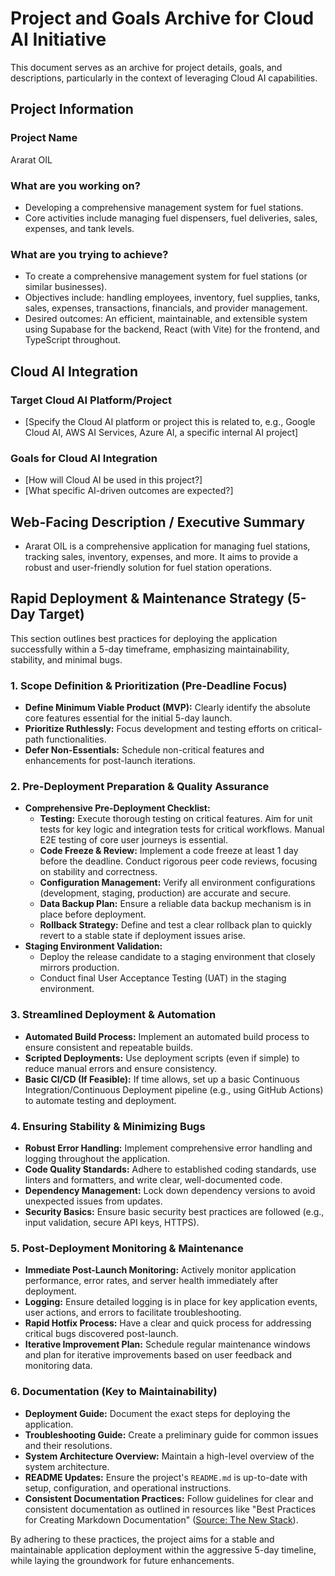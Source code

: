 # Project and Goals Archive for Cloud AI Initiative

This document serves as an archive for project details, goals, and descriptions, particularly in the context of leveraging Cloud AI capabilities.

## Project Information

### Project Name
Ararat OIL

### What are you working on?
*   Developing a comprehensive management system for fuel stations.
*   Core activities include managing fuel dispensers, fuel deliveries, sales, expenses, and tank levels.

### What are you trying to achieve?
*   To create a comprehensive management system for fuel stations (or similar businesses).
*   Objectives include: handling employees, inventory, fuel supplies, tanks, sales, expenses, transactions, financials, and provider management.
*   Desired outcomes: An efficient, maintainable, and extensible system using Supabase for the backend, React (with Vite) for the frontend, and TypeScript throughout.

## Cloud AI Integration

### Target Cloud AI Platform/Project
*   [Specify the Cloud AI platform or project this is related to, e.g., Google Cloud AI, AWS AI Services, Azure AI, a specific internal AI project]

### Goals for Cloud AI Integration
*   [How will Cloud AI be used in this project?]
*   [What specific AI-driven outcomes are expected?]

## Web-Facing Description / Executive Summary
*   Ararat OIL is a comprehensive application for managing fuel stations, tracking sales, inventory, expenses, and more. It aims to provide a robust and user-friendly solution for fuel station operations.

## Rapid Deployment & Maintenance Strategy (5-Day Target)

This section outlines best practices for deploying the application successfully within a 5-day timeframe, emphasizing maintainability, stability, and minimal bugs.

### 1. Scope Definition & Prioritization (Pre-Deadline Focus)
*   **Define Minimum Viable Product (MVP):** Clearly identify the absolute core features essential for the initial 5-day launch.
*   **Prioritize Ruthlessly:** Focus development and testing efforts on critical-path functionalities.
*   **Defer Non-Essentials:** Schedule non-critical features and enhancements for post-launch iterations.

### 2. Pre-Deployment Preparation & Quality Assurance
*   **Comprehensive Pre-Deployment Checklist:**
    *   **Testing:** Execute thorough testing on critical features. Aim for unit tests for key logic and integration tests for critical workflows. Manual E2E testing of core user journeys is essential.
    *   **Code Freeze & Review:** Implement a code freeze at least 1 day before the deadline. Conduct rigorous peer code reviews, focusing on stability and correctness.
    *   **Configuration Management:** Verify all environment configurations (development, staging, production) are accurate and secure.
    *   **Data Backup Plan:** Ensure a reliable data backup mechanism is in place before deployment.
    *   **Rollback Strategy:** Define and test a clear rollback plan to quickly revert to a stable state if deployment issues arise.
*   **Staging Environment Validation:**
    *   Deploy the release candidate to a staging environment that closely mirrors production.
    *   Conduct final User Acceptance Testing (UAT) in the staging environment.

### 3. Streamlined Deployment & Automation
*   **Automated Build Process:** Implement an automated build process to ensure consistent and repeatable builds.
*   **Scripted Deployments:** Use deployment scripts (even if simple) to reduce manual errors and ensure consistency.
*   **Basic CI/CD (If Feasible):** If time allows, set up a basic Continuous Integration/Continuous Deployment pipeline (e.g., using GitHub Actions) to automate testing and deployment.

### 4. Ensuring Stability & Minimizing Bugs
*   **Robust Error Handling:** Implement comprehensive error handling and logging throughout the application.
*   **Code Quality Standards:** Adhere to established coding standards, use linters and formatters, and write clear, well-documented code.
*   **Dependency Management:** Lock down dependency versions to avoid unexpected issues from updates.
*   **Security Basics:** Ensure basic security best practices are followed (e.g., input validation, secure API keys, HTTPS).

### 5. Post-Deployment Monitoring & Maintenance
*   **Immediate Post-Launch Monitoring:** Actively monitor application performance, error rates, and server health immediately after deployment.
*   **Logging:** Ensure detailed logging is in place for key application events, user actions, and errors to facilitate troubleshooting.
*   **Rapid Hotfix Process:** Have a clear and quick process for addressing critical bugs discovered post-launch.
*   **Iterative Improvement Plan:** Schedule regular maintenance windows and plan for iterative improvements based on user feedback and monitoring data.

### 6. Documentation (Key to Maintainability)
*   **Deployment Guide:** Document the exact steps for deploying the application.
*   **Troubleshooting Guide:** Create a preliminary guide for common issues and their resolutions.
*   **System Architecture Overview:** Maintain a high-level overview of the system architecture.
*   **README Updates:** Ensure the project's `README.md` is up-to-date with setup, configuration, and operational instructions.
*   **Consistent Documentation Practices:** Follow guidelines for clear and consistent documentation as outlined in resources like "Best Practices for Creating Markdown Documentation" ([Source: The New Stack](https://thenewstack.io/best-practices-for-creating-markdown-documentation-for-your-apps/)).

By adhering to these practices, the project aims for a stable and maintainable application deployment within the aggressive 5-day timeline, while laying the groundwork for future enhancements. 